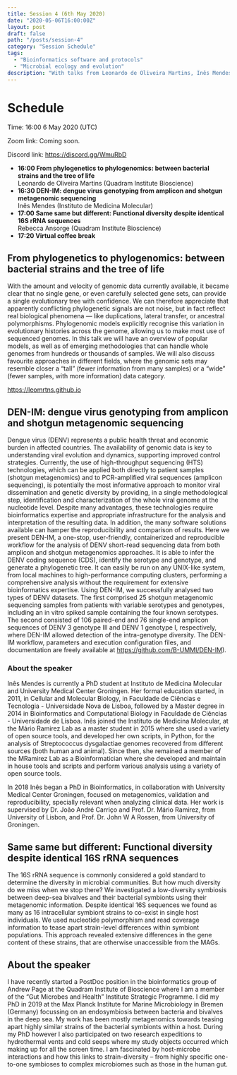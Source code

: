 ```yaml
---
title: Session 4 (6th May 2020)
date: "2020-05-06T16:00:00Z"
layout: post
draft: false
path: "/posts/session-4"
category: "Session Schedule"
tags:
  - "Bioinformatics software and protocols"
  - "Microbial ecology and evolution"
description: "With talks from Leonardo de Oliveira Martins, Inês Mendes and Rebecca Ansorge"
---
```


# Schedule 

Time: 16:00 6 May 2020 (UTC) 

Zoom link: Coming soon.

Discord link: https://discord.gg/WmuRbD

* **16:00 From phylogenetics to phylogenomics: between bacterial strains and the tree of life**  
  Leonardo de Oliveira Martins  (Quadram Institute Bioscience)  
* **16:30 DEN-IM: dengue virus genotyping from amplicon and shotgun metagenomic sequencing**  
  Inês Mendes (Instituto de Medicina Molecular)
* **17:00 Same same but different: Functional diversity despite identical 16S rRNA sequences**  
  Rebecca Ansorge (Quadram Institute Bioscience)   
* **17:20 Virtual coffee break**

## From phylogenetics to phylogenomics: between bacterial strains and the tree of life
With the amount and velocity of genomic data currently available, it became clear that no single gene, or even carefully selected gene sets, can provide a single evolutionary tree with confidence. We can therefore appreciate that apparently conflicting phylogenetic signals are not noise, but in fact reflect real biological phenomena ―  like duplications, lateral transfer, or ancestral polymorphisms. Phylogenomic models explicitly recognise this variation in evolutionary histories across the genome, allowing us to make most use of sequenced genomes. In this talk we will have an overview of popular models, as well as of emerging methodologies that can handle whole genomes from hundreds or thousands of samples.  We will also discuss favourite approaches in different fields, where the genomic sets may resemble closer a “tall” (fewer information from many samples) or a “wide” (fewer samples, with more information) data category.

https://leomrtns.github.io

## DEN-IM: dengue virus genotyping from amplicon and shotgun metagenomic sequencing
Dengue virus (DENV) represents a public health threat and economic burden in affected countries. The availability of genomic data is key to understanding viral evolution and dynamics, supporting improved control strategies. Currently, the use of high-throughput sequencing (HTS) technologies, which can be applied both directly to patient samples (shotgun metagenomics) and to PCR-amplified viral sequences (amplicon sequencing), is potentially the most informative approach to monitor viral dissemination and genetic diversity by providing, in a single methodological step, identification and characterization of the whole viral genome at the nucleotide level. Despite many advantages, these technologies require bioinformatics expertise and appropriate infrastructure for the analysis and interpretation of the resulting data. In addition, the many software solutions available can hamper the reproducibility and comparison of results. Here we present DEN-IM, a one-stop, user-friendly, containerized and reproducible workflow for the analysis of DENV short-read sequencing data from both amplicon and shotgun metagenomics approaches. It is able to infer the DENV coding sequence (CDS), identify the serotype and genotype, and generate a phylogenetic tree. It can easily be run on any UNIX-like system, from local machines to high-performance computing clusters, performing a comprehensive analysis without the requirement for extensive bioinformatics expertise. Using DEN-IM, we successfully analysed two types of DENV datasets. The first comprised 25 shotgun metagenomic sequencing samples from patients with variable serotypes and genotypes, including an in vitro spiked sample containing the four known serotypes. The second consisted of 106 paired-end and 76 single-end amplicon sequences of DENV 3 genotype III and DENV 1 genotype I, respectively, where DEN-IM allowed detection of the intra-genotype diversity. The DEN-IM workflow, parameters and execution configuration files, and documentation are freely available at https://github.com/B-UMMI/DEN-IM).

### About the speaker
Inês Mendes is currently a PhD student at Instituto de Medicina Molecular and University Medical Center Groningen. 
Her formal education started, in 2011, in Cellular and Molecular Biology, in Faculdade de Ciências e Tecnologia - Universidade Nova de Lisboa, followed by a Master degree in 2014 in Bioinformatics and Computational Biology in Faculdade de Ciências - Universidade de Lisboa. Inês joined the Instituto de Medicina Molecular, at the Mário Ramirez Lab as a master student in 2015 where she used a variety of open source tools, and developed her own scripts, in Python, for the analysis of Streptococcus dysgalactiae genomes recovered from different sources (both human and animal). Since then, she remained a member of the MRamirez Lab as a Bioinformatician where she developed and maintain in house tools and scripts and perform various analysis using a variety of open source tools.

In 2018 Inês began a PhD in Bioinformatics, in collaboration with University Medical Center Groningen, focused on metagenomics, validation and reproducibility, specially relevant when analyzing clinical data. Her work is supervised by Dr. João André Carriço and Prof. Dr. Mário Ramirez, from University of Lisbon, and Prof. Dr. John W A Rossen, from University of Groningen.

## Same same but different: Functional diversity despite identical 16S rRNA sequences
The 16S rRNA sequence is commonly considered a gold standard to determine the diversity in microbial communities. But how much diversity do we miss when we stop there? We investigated a low-diversity symbiosis between deep-sea bivalves and their bacterial symbionts using their metagenomic information. Despite identical 16S sequences we found as many as 16 intracellular symbiont strains to co-exist in single host individuals. We used nucleotide polymorphism and read coverage information to tease apart strain-level differences within symbiont populations. This approach revealed extensive differences in the gene content of these strains, that are otherwise unaccessible from the MAGs. 

## About the speaker 
I have recently started a PostDoc position in the bioinformatics group of Andrew Page at the Quadram Institute of Bioscience where I am a member of the “Gut Microbes and Health” Institute Strategic Programme. I did my PhD in 2019 at the Max Planck Institute for Marine Microbiology in Bremen (Germany) focussing on an endosymbiosis between bacteria and bivalves in the deep sea. My work has been mostly metagenomics towards teasing apart highly similar strains of the bacterial symbionts within a host. During my PhD however I also participated on two research expeditions to hydrothermal vents and cold seeps where my study objects occurred which making up for all the screen time. I am fascinated by host-microbe interactions and how this links to strain-diversity – from highly specific one-to-one symbioses to complex microbiomes such as those in the human gut. 